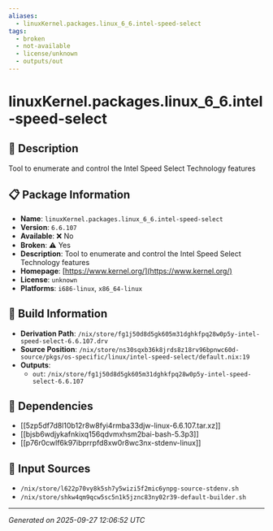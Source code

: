 ```yaml
---
aliases:
  - linuxKernel.packages.linux_6_6.intel-speed-select
tags:
  - broken
  - not-available
  - license/unknown
  - outputs/out
---
```


# linuxKernel.packages.linux_6_6.intel-speed-select

## 📝 Description

Tool to enumerate and control the Intel Speed Select Technology features

## 📋 Package Information

- **Name**: `linuxKernel.packages.linux_6_6.intel-speed-select`
- **Version**: `6.6.107`
- **Available**: ❌ No
- **Broken**: ⚠️ Yes
- **Description**: Tool to enumerate and control the Intel Speed Select Technology features
- **Homepage**: [https://www.kernel.org/](https://www.kernel.org/)
- **License**: `unknown`
- **Platforms**: `i686-linux`, `x86_64-linux`

## 🔧 Build Information

- **Derivation Path**: `/nix/store/fg1j50d8d5gk605m31dghkfpq28w0p5y-intel-speed-select-6.6.107.drv`
- **Source Position**: `/nix/store/ns30sqxb36k8jrds8z18rv96bpnwc60d-source/pkgs/os-specific/linux/intel-speed-select/default.nix:19`
- **Outputs**:
  - `out`:  `/nix/store/fg1j50d8d5gk605m31dghkfpq28w0p5y-intel-speed-select-6.6.107`

## 🔗 Dependencies

- [[5zp5df7d8l10b12r8w8fyi4rmba33djw-linux-6.6.107.tar.xz]]
- [[bjsb6wdjykafnkixq156qdvmxhsm2bai-bash-5.3p3]]
- [[p76r0cwlf6k97ibprrpfd8xw0r8wc3nx-stdenv-linux]]

## 📁 Input Sources

- `/nix/store/l622p70vy8k5sh7y5wizi5f2mic6ynpg-source-stdenv.sh`
- `/nix/store/shkw4qm9qcw5sc5n1k5jznc83ny02r39-default-builder.sh`

---
*Generated on 2025-09-27 12:06:52 UTC*
